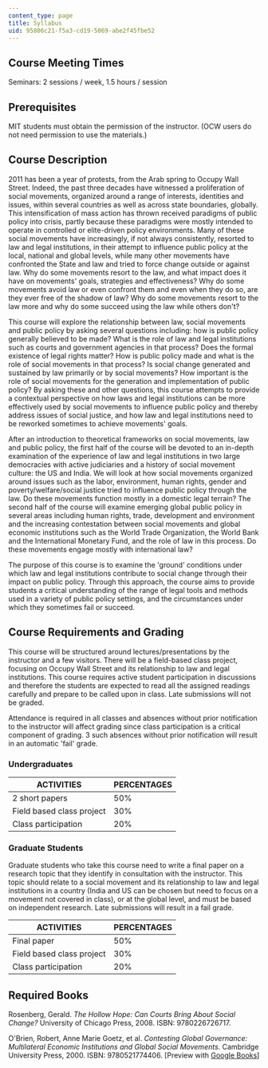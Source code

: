 ```yaml
---
content_type: page
title: Syllabus
uid: 95806c21-f5a3-cd19-5069-abe2f45fbe52
---
```


Course Meeting Times
--------------------

Seminars: 2 sessions / week, 1.5 hours / session

Prerequisites
-------------

MIT students must obtain the permission of the instructor. (OCW users do not need permission to use the materials.)

Course Description
------------------

2011 has been a year of protests, from the Arab spring to Occupy Wall Street. Indeed, the past three decades have witnessed a proliferation of social movements, organized around a range of interests, identities and issues, within several countries as well as across state boundaries, globally. This intensification of mass action has thrown received paradigms of public policy into crisis, partly because these paradigms were mostly intended to operate in controlled or elite-driven policy environments. Many of these social movements have increasingly, if not always consistently, resorted to law and legal institutions, in their attempt to influence public policy at the local, national and global levels, while many other movements have confronted the State and law and tried to force change outside or against law. Why do some movements resort to the law, and what impact does it have on movements' goals, strategies and effectiveness? Why do some movements avoid law or even confront them and even when they do so, are they ever free of the shadow of law? Why do some movements resort to the law more and why do some succeed using the law while others don't?

This course will explore the relationship between law, social movements and public policy by asking several questions including: how is public policy generally believed to be made? What is the role of law and legal institutions such as courts and government agencies in that process? Does the formal existence of legal rights matter? How is public policy made and what is the role of social movements in that process? Is social change generated and sustained by law primarily or by social movements? How important is the role of social movements for the generation and implementation of public policy? By asking these and other questions, this course attempts to provide a contextual perspective on how laws and legal institutions can be more effectively used by social movements to influence public policy and thereby address issues of social justice, and how law and legal institutions need to be reworked sometimes to achieve movements' goals.

After an introduction to theoretical frameworks on social movements, law and public policy, the first half of the course will be devoted to an in-depth examination of the experience of law and legal institutions in two large democracies with active judiciaries and a history of social movement culture: the US and India. We will look at how social movements organized around issues such as the labor, environment, human rights, gender and poverty/welfare/social justice tried to influence public policy through the law. Do these movements function mostly in a domestic legal terrain? The second half of the course will examine emerging global public policy in several areas including human rights, trade, development and environment and the increasing contestation between social movements and global economic institutions such as the World Trade Organization, the World Bank and the International Monetary Fund, and the role of law in this process. Do these movements engage mostly with international law?

The purpose of this course is to examine the 'ground' conditions under which law and legal institutions contribute to social change through their impact on public policy. Through this approach, the course aims to provide students a critical understanding of the range of legal tools and methods used in a variety of public policy settings, and the circumstances under which they sometimes fail or succeed.

Course Requirements and Grading
-------------------------------

This course will be structured around lectures/presentations by the instructor and a few visitors. There will be a field-based class project, focusing on Occupy Wall Street and its relationship to law and legal institutions. This course requires active student participation in discussions and therefore the students are expected to read all the assigned readings carefully and prepare to be called upon in class. Late submissions will not be graded.

Attendance is required in all classes and absences without prior notification to the instructor will affect grading since class participation is a critical component of grading. 3 such absences without prior notification will result in an automatic 'fail' grade.

### Undergraduates

| ACTIVITIES | PERCENTAGES |
| --- | --- |
| 2 short papers | 50% |
| Field based class project | 30% |
| Class participation | 20% 

### Graduate Students

Graduate students who take this course need to write a final paper on a research topic that they identify in consultation with the instructor. This topic should relate to a social movement and its relationship to law and legal institutions in a country (India and US can be chosen but need to focus on a movement not covered in class), or at the global level, and must be based on independent research. Late submissions will result in a fail grade.

| ACTIVITIES | PERCENTAGES |
| --- | --- |
| Final paper | 50% |
| Field based class project | 30% |
| Class participation | 20% 

Required Books
--------------

Rosenberg, Gerald. _The Hollow Hope: Can Courts Bring About Social Change?_ University of Chicago Press, 2008. ISBN: 9780226726717.

O'Brien, Robert, Anne Marie Goetz, et al. _Contesting Global Governance: Multilateral Economic Institutions and Global Social Movements._ Cambridge University Press, 2000. ISBN: 9780521774406. \[Preview with [Google Books](http://books.google.com/books?id=2VD2PSvEdYsC&printsec=frontcover)\]